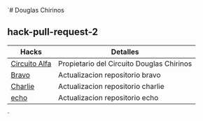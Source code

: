 `# Douglas Chirinos
## hack-pull-request-2

|Hacks                                                                 |                   Detalles                               |
|----------------------------------------------------------------------|----------------------------------------------------------|
|[Circuito Alfa](https://github.com/DouglasChirinos/hg-2-alfa.git)     | Propietario del Circuito Douglas Chirinos                |
|[Bravo](https://github.com/DouglasChirinos/hg-2-bravo.git)            | Actualizacion repositorio bravo                          |
|[Charlie](https://github.com/DouglasChirinos/hg-2-charlie.git)        | Actualizacion repositorio charlie                        |
|[echo](https://github.com/DouglasChirinos/hg-2-echo-.git)             | Actualizacion repositorio echo                           |

`
